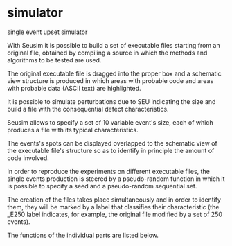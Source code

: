 # simulator
single event upset simulator

With Seusim it is possible to build a set of executable files starting from an original file, obtained by compiling a source in which the methods and algorithms to be tested are used.

The original executable file is dragged into the proper box and a schematic view structure is produced in which areas with probable code and areas with probable data (ASCII text) are highlighted.

It is possible to simulate perturbations due to SEU indicating the size and build a file with the consequential defect characteristics.

Seusim allows to specify a set of 10 variable event's size, each of which produces a file with its typical characteristics.

The events's spots can be displayed overlapped to the schematic view of the executable file's structure so as to identify in principle the amount of code involved.

In order to reproduce the experiments on different executable files, the single events production is steered by a pseudo-random function in which it is possible to specify a seed and a pseudo-random sequential set.

The creation of the files takes place simultaneously and in order to  identify them, they will be marked by a label that classifies their characteristic (the _E250 label indicates, for example, the original file modified by a set of 250 events).

The functions of the individual parts are listed below.


